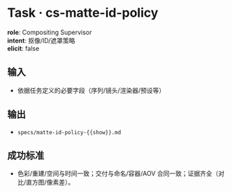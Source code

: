 # Task · cs-matte-id-policy

**role**: Compositing Supervisor  
**intent**: 抠像/ID/遮罩策略  
**elicit**: false

## 输入

- 依据任务定义的必要字段（序列/镜头/渲染器/预设等）

## 输出

- `specs/matte-id-policy-{{show}}.md`

## 成功标准

- 色彩/重建/空间与时间一致；交付与命名/容器/AOV 合同一致；证据齐全（对比/直方图/像素差）。
